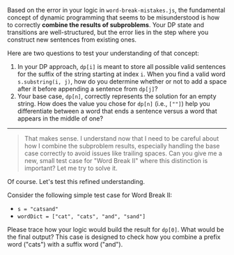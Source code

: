 Based on the error in your logic in `word-break-mistakes.js`, the fundamental concept of dynamic programming that seems to be misunderstood is how to correctly **combine the results of subproblems**. Your DP state and transitions are well-structured, but the error lies in the step where you construct new sentences from existing ones.

Here are two questions to test your understanding of that concept:

1.  In your DP approach, `dp[i]` is meant to store all possible valid sentences for the suffix of the string starting at index `i`. When you find a valid word `s.substring(i, j)`, how do you determine whether or not to add a space after it before appending a sentence from `dp[j]`?
2.  Your base case, `dp[n]`, correctly represents the solution for an empty string. How does the value you chose for `dp[n]` (i.e., `[""]`) help you differentiate between a word that ends a sentence versus a word that appears in the middle of one?

---
> That makes sense. I understand now that I need to be careful about how I combine the subproblem results, especially handling the base case correctly to avoid issues like trailing spaces. Can you give me a new, small test case for "Word Break II" where this distinction is important? Let me try to solve it.

Of course. Let's test this refined understanding.

Consider the following simple test case for Word Break II:
*   `s = "catsand"`
*   `wordDict = ["cat", "cats", "and", "sand"]`

Please trace how your logic would build the result for `dp[0]`. What would be the final output? This case is designed to check how you combine a prefix word ("cats") with a suffix word ("and").

